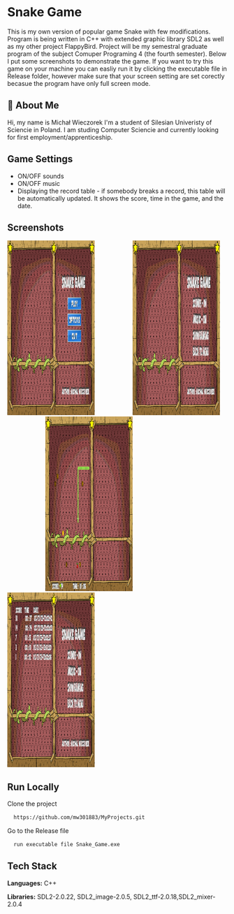 
# Snake Game

 This is my own version of popular game Snake with few modifications. Program is being written in C++ with extended graphic library SDL2 as well as my other project FlappyBird. Project will be my semestral graduate program of the subject Comuper Programing 4 (the fourth semester). Below I put some screenshots to demonstrate the game. If you want to try this game on your machine you can easliy run it by clicking the executable file in Release folder, however make sure that your screen setting are set corectly becasue the program have only full screen mode.    



## 🚀 About Me
Hi, my name is Michał  Wieczorek I'm a student of Silesian Univeristy of Sciencie in Poland. I am studing Computer Sciencie and currently looking for first employment/apprenticeship.


## Game Settings

- ON/OFF sounds
- ON/OFF music
- Displaying the record table - if somebody breaks a record, this table will be automatically updated. It shows the score, time in the game, and the date.



## Screenshots

<img src="Images/Menu.png" width="200" height="400">&nbsp;&nbsp;&nbsp;&nbsp;&nbsp;&nbsp;&nbsp;&nbsp;&nbsp;&nbsp;&nbsp;&nbsp;&nbsp;&nbsp;&nbsp;&nbsp;&nbsp;&nbsp;&nbsp;&nbsp;&nbsp;&nbsp;<img src="Images/Submenu.png" width="200" height="400">
&nbsp;&nbsp;&nbsp;&nbsp;&nbsp;&nbsp;&nbsp;&nbsp;&nbsp;&nbsp;&nbsp;&nbsp;&nbsp;&nbsp;&nbsp;&nbsp;&nbsp;&nbsp;&nbsp;&nbsp;&nbsp;&nbsp;<img src="Images/Gameplay.png" width="200" height="400">
&nbsp;&nbsp;&nbsp;&nbsp;&nbsp;&nbsp;&nbsp;&nbsp;&nbsp;&nbsp;&nbsp;&nbsp;&nbsp;&nbsp;&nbsp;&nbsp;&nbsp;&nbsp;&nbsp;&nbsp;&nbsp;&nbsp;<img src="Images/Ranking.png" width="200" height="400">
## Run Locally

Clone the project

```bash
  https://github.com/mw301883/MyProjects.git
```

Go to the Release file

```bash
  run executable file Snake_Game.exe
```


## Tech Stack

**Languages:** C++

**Libraries:** SDL2-2.0.22, SDL2_image-2.0.5, SDL2_ttf-2.0.18,SDL2_mixer-2.0.4          
 


